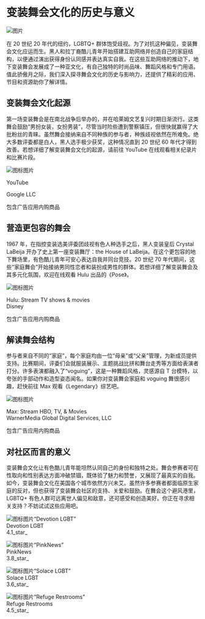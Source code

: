 # 变装舞会文化的历史与意义

![图片](https://play-lh.googleusercontent.com/S9p6wjozjGgLiND3PqSpBxzs01-ZdpwAtKlfBJme4t4-F74YdtQeOwKSFP_2CwrKKFhrw4tvzA=w1296-h2160-rw)

在 20 世纪 20 年代的纽约，LGBTQ+ 群体饱受歧视。为了对抗这种偏见，变装舞会文化应运而生。黑人和拉丁裔酷儿青年开始搭建互助网络并创造自己的家庭结构，以便通过演出获得身份认同感并表达真实自我。在这些互助网络的推动下，地下变装舞会发展成了一种亚文化，有自己独特的时尚品味、舞蹈风格和专门用语。值此骄傲月之际，我们深入探寻舞会文化的历史与影响力，还提供了精彩的应用、节目和资源助你了解详情。

## 变装舞会文化起源

第一场变装舞会是在南北战争后举办的，并在哈莱姆文艺复兴时期日渐流行。这类舞会鼓励“男扮女装，女扮男装”，尽管当时险些遭到警察镇压，但很快就赢得了大批粉丝的青睐。虽然舞会接纳来自不同种族的参与者，种族歧视依然在所难免。绝大多数评委都是白人，黑人选手极少获奖，这种情况直到 20 世纪 60 年代才得到改善。若想详细了解变装舞会文化的起源，请前往 YouTube 在线观看相关纪录片和比赛片段。

![图标图片](https://play-lh.googleusercontent.com/6am0i3walYwNLc08QOOhRJttQENNGkhlKajXSERf3JnPVRQczIyxw2w3DxeMRTOSdsY=s64-rw)

YouTube

Google LLC

包含广告应用内购商品

## 营造更包容的舞会

1967 年，在指控变装选美评委团歧视有色人种选手之后，黑人变装皇后 Crystal LaBeija 开办了史上第一座变装舞厅：the House of LaBeija。在这个更包容的地下舞场里，有色酷儿青年可安心表达自我并同台竞技。20 世纪 70 年代期间，这些“家庭舞会”开始接纳男同性恋者和装扮成男性的群体。若想详细了解变装舞会及其多元化氛围，欢迎在线观看 Hulu 出品的《Pose》。

![图标图片](https://play-lh.googleusercontent.com/4whGAVjZGrrlNxzheKAfBXrxggtyAb4euWLeQI8fDfVfdnFEZjE0DZTJ8DKoh64pqcIa=s64-rw)

Hulu: Stream TV shows & movies  
Disney

包含广告应用内购商品

## 解读舞会结构

参与者来自不同的“家庭”，每个家庭均由一位“母亲”或“父亲”管理，为新成员提供支持。比赛期间，评委们会就服装展示、主题挑战比拼和舞台走秀等方面给表演者打分。许多表演都融入了“voguing”，这是一种舞蹈风格，灵感源自 T 台模特，以夸张的手部动作和造型姿态闻名。如果你对变装舞会家庭和 voguing 舞很感兴趣，赶快前往 Max 观看《Legendary》综艺吧。

![图标图片](https://play-lh.googleusercontent.com/VODqBhdZXQIkQlcv_A2nAq1gPNO7fwfDlUO3UZcgcMy6jAVx05CSU-vFuVFsr9gFUuo=s64-rw)

Max: Stream HBO, TV, & Movies  
WarnerMedia Global Digital Services, LLC

包含广告应用内购商品

## 对社区而言的意义

变装舞会文化让有色酷儿青年能坦然认同自己的身份和独特之处。舞会参赛者可在性取向和性别表达方面冲破禁锢，既体验了魅力和赞誉，又展现了最真实的自我。如今，变装舞会文化在美国各个城市依然方兴未艾。虽然许多参赛者都面临原生家庭的反对，但也获得了变装舞会社区的支持、关爱和鼓励。在舞会这个避风港里，LGBTQ+ 有色人群可远离世人偏见和敌意，还可感受和创造美好。你正在寻求相关支持？不妨试试这些应用吧。

![图标图片“Devotion LGBT”](https://play-lh.googleusercontent.com/vM4_C3j8wpepOZ3cqbO2C_nM0cLWwZQmQxYDB-c8FsXgoGYlzDeJ5Z1866zsg0FG1g=s256-rw)  
Devotion LGBT  
4.1_star_

![图标图片“PinkNews”](https://play-lh.googleusercontent.com/qKjQQ062GTRUX80OFmCP5_93BZdZQ2U_09-UpTRFmLvM9bTFa7FMXO7lCkqNeKfM7Q=s256-rw)  
PinkNews  
3.8_star_

![图标图片“Solace LGBT”](https://play-lh.googleusercontent.com/svz0v3IJH7gzWDulaMvkNPdGiXYRXTfjCG29-8bihrUdw_7s2iE5HKvhIL5bTGGkau0=s256-rw)  
Solace LGBT  
3.6_star_

![图标图片“Refuge Restrooms”](https://play-lh.googleusercontent.com/LP9ufdISgcBPAs5Zd-vDUkJdhTqyyePE2SzbAVbxhok7vLObmrGyoD76lZPQ6UbcBeo=s256-rw)  
Refuge Restrooms  
4.5_star_